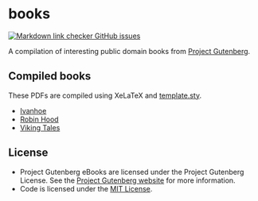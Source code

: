 # books

[![Markdown link checker GitHub issues](https://img.shields.io/github/issues/nmstreethran/books/link%20checker?color=limegreen&label=Link%20checker%20issues&labelColor=darkslategray)](https://github.com/nmstreethran/books/issues?q=is%3Aissue+is%3Aopen+label%3A%22link+checker%22)

A compilation of interesting public domain books from [Project Gutenberg](https://www.gutenberg.org/).

## Compiled books

These PDFs are compiled using XeLaTeX and [template.sty](template.sty).

- [Ivanhoe](books/ivanhoe/ivanhoe.pdf)
- [Robin Hood](books/robin-hood/robin-hood.pdf)
- [Viking Tales](books/viking-tales/viking-tales.pdf)

## License

- Project Gutenberg eBooks are licensed under the Project Gutenberg License. See the [Project Gutenberg website](https://www.gutenberg.org/) for more information.
- Code is licensed under the [MIT License](https://opensource.org/licenses/MIT).
